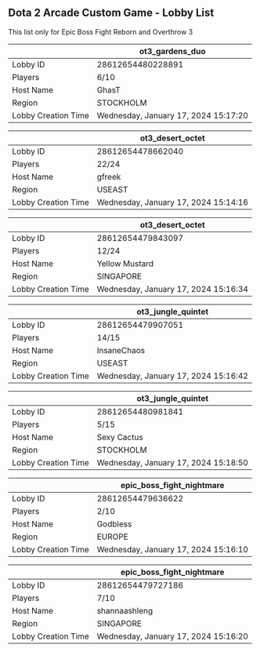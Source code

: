 ## Dota 2 Arcade Custom Game - Lobby List

This list only for Epic Boss Fight Reborn and Overthrow 3

|  | ot3_gardens_duo |
| ------ | ------ |
| Lobby ID | 28612654480228891 |
| Players | 6/10 |
| Host Name | GhasT |
| Region | STOCKHOLM |
| Lobby Creation Time | Wednesday, January 17, 2024 15:17:20 |


|  | ot3_desert_octet |
| ------ | ------ |
| Lobby ID | 28612654478662040 |
| Players | 22/24 |
| Host Name | gfreek |
| Region | USEAST |
| Lobby Creation Time | Wednesday, January 17, 2024 15:14:16 |


|  | ot3_desert_octet |
| ------ | ------ |
| Lobby ID | 28612654479843097 |
| Players | 12/24 |
| Host Name | Yellow Mustard |
| Region | SINGAPORE |
| Lobby Creation Time | Wednesday, January 17, 2024 15:16:34 |


|  | ot3_jungle_quintet |
| ------ | ------ |
| Lobby ID | 28612654479907051 |
| Players | 14/15 |
| Host Name | InsaneChaos |
| Region | USEAST |
| Lobby Creation Time | Wednesday, January 17, 2024 15:16:42 |


|  | ot3_jungle_quintet |
| ------ | ------ |
| Lobby ID | 28612654480981841 |
| Players | 5/15 |
| Host Name | Sexy Cactus |
| Region | STOCKHOLM |
| Lobby Creation Time | Wednesday, January 17, 2024 15:18:50 |


|  | epic_boss_fight_nightmare |
| ------ | ------ |
| Lobby ID | 28612654479636622 |
| Players | 2/10 |
| Host Name | Godbless |
| Region | EUROPE |
| Lobby Creation Time | Wednesday, January 17, 2024 15:16:10 |


|  | epic_boss_fight_nightmare |
| ------ | ------ |
| Lobby ID | 28612654479727186 |
| Players | 7/10 |
| Host Name | shannaashleng |
| Region | SINGAPORE |
| Lobby Creation Time | Wednesday, January 17, 2024 15:16:20 |


